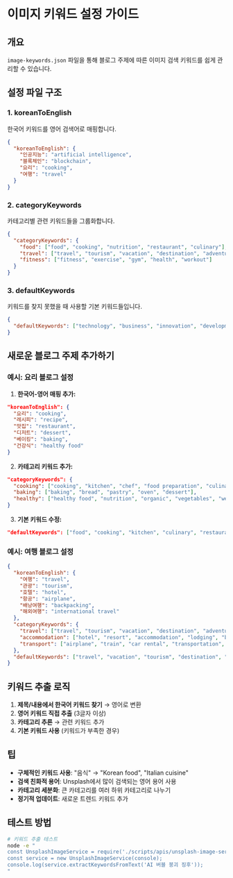 # 이미지 키워드 설정 가이드

## 개요
`image-keywords.json` 파일을 통해 블로그 주제에 따른 이미지 검색 키워드를 쉽게 관리할 수 있습니다.

## 설정 파일 구조

### 1. koreanToEnglish
한국어 키워드를 영어 검색어로 매핑합니다.

```json
{
  "koreanToEnglish": {
    "인공지능": "artificial intelligence",
    "블록체인": "blockchain",
    "요리": "cooking",
    "여행": "travel"
  }
}
```

### 2. categoryKeywords
카테고리별 관련 키워드들을 그룹화합니다.

```json
{
  "categoryKeywords": {
    "food": ["food", "cooking", "nutrition", "restaurant", "culinary"],
    "travel": ["travel", "tourism", "vacation", "destination", "adventure"],
    "fitness": ["fitness", "exercise", "gym", "health", "workout"]
  }
}
```

### 3. defaultKeywords
키워드를 찾지 못했을 때 사용할 기본 키워드들입니다.

```json
{
  "defaultKeywords": ["technology", "business", "innovation", "development", "modern"]
}
```

## 새로운 블로그 주제 추가하기

### 예시: 요리 블로그 설정

1. **한국어-영어 매핑 추가:**
```json
"koreanToEnglish": {
  "요리": "cooking",
  "레시피": "recipe",
  "맛집": "restaurant",
  "디저트": "dessert",
  "베이킹": "baking",
  "건강식": "healthy food"
}
```

2. **카테고리 키워드 추가:**
```json
"categoryKeywords": {
  "cooking": ["cooking", "kitchen", "chef", "food preparation", "culinary"],
  "baking": ["baking", "bread", "pastry", "oven", "dessert"],
  "healthy": ["healthy food", "nutrition", "organic", "vegetables", "wellness"]
}
```

3. **기본 키워드 수정:**
```json
"defaultKeywords": ["food", "cooking", "kitchen", "culinary", "restaurant"]
```

### 예시: 여행 블로그 설정

```json
{
  "koreanToEnglish": {
    "여행": "travel",
    "관광": "tourism", 
    "호텔": "hotel",
    "항공": "airplane",
    "배낭여행": "backpacking",
    "해외여행": "international travel"
  },
  "categoryKeywords": {
    "travel": ["travel", "tourism", "vacation", "destination", "adventure"],
    "accommodation": ["hotel", "resort", "accommodation", "lodging", "booking"],
    "transport": ["airplane", "train", "car rental", "transportation", "flight"]
  },
  "defaultKeywords": ["travel", "vacation", "tourism", "destination", "adventure"]
}
```

## 키워드 추출 로직

1. **제목/내용에서 한국어 키워드 찾기** → 영어로 변환
2. **영어 키워드 직접 추출** (3글자 이상)
3. **카테고리 추론** → 관련 키워드 추가
4. **기본 키워드 사용** (키워드가 부족한 경우)

## 팁

- **구체적인 키워드 사용**: "음식" → "Korean food", "Italian cuisine"
- **검색 친화적 용어**: Unsplash에서 많이 검색되는 영어 용어 사용
- **카테고리 세분화**: 큰 카테고리를 여러 하위 카테고리로 나누기
- **정기적 업데이트**: 새로운 트렌드 키워드 추가

## 테스트 방법

```bash
# 키워드 추출 테스트
node -e "
const UnsplashImageService = require('./scripts/apis/unsplash-image-service');
const service = new UnsplashImageService(console);
console.log(service.extractKeywordsFromText('AI 버블 붕괴 징후'));
"
```